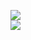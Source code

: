 [![](https://img.shields.io/badge/Made%20With-Github%20Spray-lightgrey.svg?style=for-the-badge&logo=github)](https://github.com/Annihil/github-spray#5091)  
[![](https://i.imgur.com/2DrTn0Z.gif)](https://github.com/Annihil/github-spray)